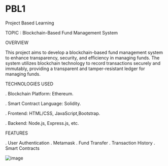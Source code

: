 # PBL1
Project Based Learning


TOPIC :
Blockchain-Based Fund Management System


OVERVIEW

This project aims to develop a blockchain-based fund management system to enhance transparency, security, and efficiency in managing funds. The system utilizes blockchain technology to record transactions securely and immutably, providing a transparent and tamper-resistant ledger for managing funds.


TECHNOLOGIES USED

. Blockchain Platform: Ethereum.

. Smart Contract Language: Solidity.

. Frontend: HTML/CSS, JavaScript,Bootstrap.

. Backend: Node.js, Express.js, etc.


FEATURES

. User Authentication
. Metamask
. Fund Transfer
. Transaction History
. Smart Contracts

![image](https://github.com/Omkar090804/PBL1/assets/142470834/bfa483d2-31ef-4b4d-ba53-63e153f85190)

